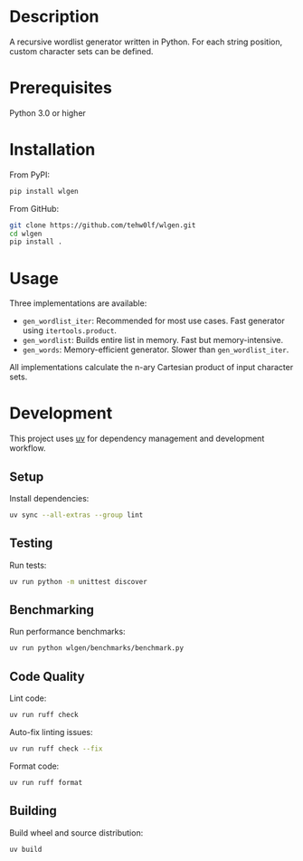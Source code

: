 # Description

A recursive wordlist generator written in Python.
For each string position, custom character sets can be defined.

# Prerequisites

Python 3.0 or higher

# Installation

From PyPI:

```bash
pip install wlgen
```

From GitHub:

```bash
git clone https://github.com/tehw0lf/wlgen.git
cd wlgen
pip install .
```

# Usage

Three implementations are available:

- `gen_wordlist_iter`: Recommended for most use cases. Fast generator using `itertools.product`.
- `gen_wordlist`: Builds entire list in memory. Fast but memory-intensive.
- `gen_words`: Memory-efficient generator. Slower than `gen_wordlist_iter`.

All implementations calculate the n-ary Cartesian product of input character sets.

# Development

This project uses [uv](https://docs.astral.sh/uv/) for dependency management and development workflow.

## Setup

Install dependencies:
```bash
uv sync --all-extras --group lint
```

## Testing

Run tests:
```bash
uv run python -m unittest discover
```

## Benchmarking

Run performance benchmarks:
```bash
uv run python wlgen/benchmarks/benchmark.py
```

## Code Quality

Lint code:
```bash
uv run ruff check
```

Auto-fix linting issues:
```bash
uv run ruff check --fix
```

Format code:
```bash
uv run ruff format
```

## Building

Build wheel and source distribution:
```bash
uv build
```
